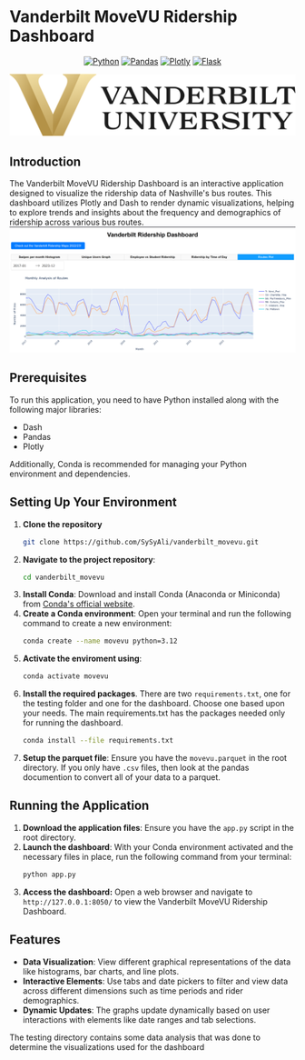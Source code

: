 # Vanderbilt MoveVU Ridership Dashboard
<p align='center'>
  <a target="_blank" href='https://www.python.org/'><img src='https://img.shields.io/badge/python-lightgray?style=for-the-badge&logo=python' alt="Python"></a>
  <a target="_blank" href='https://pandas.pydata.org/'><img src='https://img.shields.io/badge/Pandas-purple?style=for-the-badge&logo=pandas' alt="Pandas"></a>
 <a target="_blank" href='https://dash.plotly.com/'><img src='https://img.shields.io/badge/Plotly-blue?style=for-the-badge&logo=plotly' alt="Plotly"/></a>
  <a target="_blank" href='https://flask.palletsprojects.com/en/3.0.x/'><img src='https://img.shields.io/badge/Flask-green?style=for-the-badge&logo=flask' alt="Flask"></a>
</p>

![Vanderbilt University Logo](assets/Vanderbilt_University_logo.png)
## Introduction
The Vanderbilt MoveVU Ridership Dashboard is an interactive application designed to visualize the ridership data of Nashville's bus routes. This dashboard utilizes Plotly and Dash to render dynamic visualizations, helping to explore trends and insights about the frequency and demographics of ridership across various bus routes.
![Dashboard preview)](assets/vanderbilt_ridership_dashboard_png.png)
## Prerequisites
To run this application, you need to have Python installed along with the following major libraries:
- Dash
- Pandas
- Plotly

Additionally, Conda is recommended for managing your Python environment and dependencies.

## Setting Up Your Environment
1. **Clone the repository**
    ```bash
    git clone https://github.com/SySyAli/vanderbilt_movevu.git
2. **Navigate to the project repository**:
    ```bash
    cd vanderbilt_movevu
1. **Install Conda**: Download and install Conda (Anaconda or Miniconda) from [Conda's official website](https://docs.conda.io/projects/conda/en/latest/user-guide/install/index.html).
2. **Create a Conda environment**: Open your terminal and run the following command to create a new environment:
   ```bash
   conda create --name movevu python=3.12
3. **Activate the enviroment using**:
    ```bash 
    conda activate movevu
4. **Install the required packages**. There are two ```requirements.txt```, one for the testing folder and one for the dashboard. Choose one based upon your needs. The main requirements.txt has the packages needed only for running the dashboard.
    ```bash
    conda install --file requirements.txt
5.  **Setup the parquet file**: Ensure you have the ```movevu.parquet``` in the root directory. If you only have ```.csv``` files, then look at the pandas documention to convert all of your data to a parquet.

## Running the Application
1. **Download the application files**: Ensure you have the ```app.py``` script in the root directory.
2. **Launch the dashboard**: With your Conda environment activated and the necessary files in place, run the following command from your terminal:
    ```bash
    python app.py
3. **Access the dashboard:** Open a web browser and navigate to ````http://127.0.0.1:8050/```` to view the Vanderbilt MoveVU Ridership Dashboard.

## Features
- **Data Visualization**: View different graphical representations of the data like histograms, bar charts, and line plots.
- **Interactive Elements**: Use tabs and date pickers to filter and view data across different dimensions such as time periods and rider demographics.
- **Dynamic Updates**: The graphs update dynamically based on user interactions with elements like date ranges and tab selections.

The testing directory contains some data analysis that was done to determine the visualizations used for the dashboard
